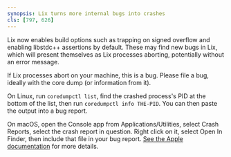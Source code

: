 ```yaml
---
synopsis: Lix turns more internal bugs into crashes
cls: [797, 626]
---
```


Lix now enables build options such as trapping on signed overflow and enabling
libstdc++ assertions by default. These may find new bugs in Lix, which will
present themselves as Lix processes aborting, potentially without an error
message.

If Lix processes abort on your machine, this is a bug. Please file a bug,
ideally with the core dump (or information from it).

On Linux, run `coredumpctl list`, find the crashed process's PID at
the bottom of the list, then run `coredumpctl info THE-PID`. You can then paste
the output into a bug report.

On macOS, open the Console app from Applications/Utilities, select Crash
Reports, select the crash report in question. Right click on it, select Open In
Finder, then include that file in your bug report. [See the Apple
documentation][apple-crashreport] for more details.

[apple-crashreport]: https://developer.apple.com/documentation/xcode/acquiring-crash-reports-and-diagnostic-logs#Locate-crash-reports-and-memory-logs-on-the-device
